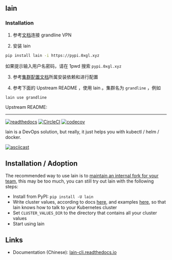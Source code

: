 ## lain

### Installation

1. 参考[文档](https://github.com/nftxyz/gl-infra#connect-to-vpc-with-vpn)连接 grandline VPN

2. 安装 lain

```sh
pip install lain -i https://pypi.0xgl.xyz
```

如果提示输入用户名密码，请在 1pwd 搜索 `pypi.0xgl.xyz`

3. 参考[集群配置文档](lain_cli/cluster_values/grandline.md)所属安装依赖和进行配置

4. 参考下面的 Upstream README ，使用 lain 。集群名为 `grandline` ，例如

```sh
lain use grandline
```

Upstream README:

---

[![readthedocs](https://readthedocs.org/projects/pip/badge/?version=latest&style=plastic)](https://lain-cli.readthedocs.io/en/latest/) [![CircleCI](https://circleci.com/gh/timfeirg/lain-cli.svg?style=svg)](https://circleci.com/gh/timfeirg/lain-cli) [![codecov](https://codecov.io/gh/timfeirg/lain-cli/branch/master/graph/badge.svg?token=A6153W38P4)](https://codecov.io/gh/timfeirg/lain-cli)

lain is a DevOps solution, but really, it just helps you with kubectl / helm / docker.

[![asciicast](https://asciinema.org/a/iLCiMoE4SDTyjcspXYfXGSkeO.svg)](https://asciinema.org/a/iLCiMoE4SDTyjcspXYfXGSkeO)

## Installation / Adoption

The recommended way to use lain is to [maintain an internal fork for your team](https://lain-cli.readthedocs.io/en/latest/dev.html#lain), this may be too much, you can still try out lain with the following steps:

- Install from PyPI: `pip install -U lain`
- Write cluster values, according to docs [here](https://lain-cli.readthedocs.io/en/latest/dev.html#cluster-values), and examples [here](https://github.com/timfeirg/lain-cli/tree/master/lain_cli/cluster_values), so that lain knows how to talk to your Kubernetes cluster
- Set `CLUSTER_VALUES_DIR` to the directory that contains all your cluster values
- Start using lain

## Links

- Documentation (Chinese): [lain-cli.readthedocs.io](https://lain-cli.readthedocs.io/en/latest/)

```

```
